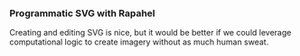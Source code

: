 ### Programmatic SVG with Rapahel 

Creating and editing SVG is nice, but it would be better if we could leverage computational logic to create imagery without as much human sweat.
